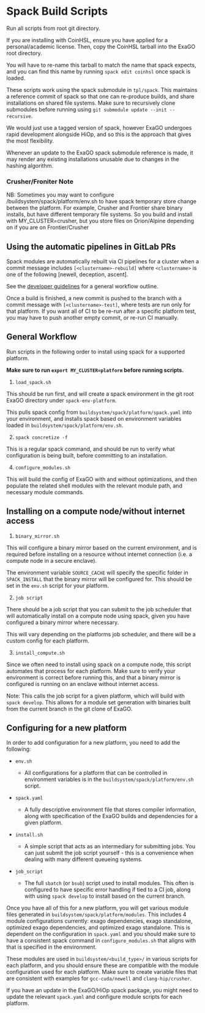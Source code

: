 # Spack Build Scripts

Run all scripts from root git directory.

If you are installing with CoinHSL, ensure you have applied for a personal/academic
license. Then, copy the CoinHSL tarball into the ExaGO root directory.

You will have to re-name this tarball to match the name that spack expects, and
you can find this name by running `spack edit coinhsl` once spack is loaded.

These scripts work using the spack submodule in `tpl/spack`. This maintains
a reference commit of spack so that one can re-produce builds, and share
installations on shared file systems. Make sure to recursively clone
submodules before running using `git submodule update --init --recursive`.

We would just use a tagged version of spack, however ExaGO undergoes rapid
development alongside HiOp, and so this is the approach that gives the most
flexibility.

Whenever an update to the ExaGO spack submodule reference is made, it may render
any existing installations unusable due to changes in the hashing algorithm.

### Crusher/Froniter Note

NB: Sometimes you may want to configure /buildsystem/spack/platform/env.sh to have spack temporary store change between the platform. For example, Crusher and Frontier share binary installs, but have different temporary file systems. So you build and install with MY_CLUSTER=crusher, but you store files on Orion/Alpine depending on if you are on Frontier/Crusher

## Using the automatic pipelines in GitLab PRs

Spack modules are automatically rebuilt via CI pipelines for a cluster when a commit message includes `[<clustername>-rebuild]` where `<clustername>` is one of the following [newell, deception, ascent].

See the [developer guidelines](./docs/developer_guidelines.md) for a general workflow outline.

Once a build is finished, a new commit is pushed to the branch with a commit message with `[<clustername>-test]`, where tests are run only for that platform. If you want all of CI to be re-run after a specific platform test, you may have to push another empty commit, or re-run CI manually.
## General Workflow

Run scripts in the following order to install using spack for a supported platform.

**Make sure to run `export MY_CLUSTER=platform` before running scripts.**

1. `load_spack.sh`

This should be run first, and will create a spack environment in the git root
ExaGO directory under `spack-env-platform`.

This pulls spack config from `buildsystem/spack/platform/spack.yaml` into your
environment, and installs spack based on environment variables loaded in
`buildsystem/spack/platform/env.sh`.


2. `spack concretize -f`

This is a regular spack command, and should be run to verify what configuration
is being built, before committing to an installation.


4. `configure_modules.sh`

This will build the config of ExaGO with and without optimizations, and then
populate the related shell modules with the relevant module path, and necessary
module commands.


## Installing on a compute node/without internet access

1. `binary_mirror.sh` 

This will configure a binary mirror based on the current environment, and is
required before installing on a resource without internet connection (i.e. a 
compute node in a secure enclave).

The environment variable `SOURCE_CACHE` will specify the specific folder in
`SPACK_INSTALL` that the binary mirror will be configured for. This should
be set in the `env.sh` script for your platform.

2. `job script` 

There should be a job script that you can submit to the job scheduler that will
automatically install on a compute node using spack, given you have configured
a binary mirror where necessary.

This will vary depending on the platforms job scheduler, and there will be a
custom config for each platform.

3. `install_compute.sh` 

Since we often need to install using spack on a compute node, this script
automates that process for each platform. Make sure to verify your environment
is correct before running this, and that a binary mirror is configured is running
on an enclave without internet access.

Note: This calls the job script for a given platform, which will build
with `spack develop`. This allows for a module set generation with binaries
built from the current branch in the git clone of ExaGO.

## Configuring for a new platform

In order to add configuration for a new platform, you need to add the following:

- `env.sh`

    - All configurations for a platform that can be controlled in environment variables 
    is in the `buildsystem/spack/platform/env.sh` script.

- `spack.yaml`

    - A fully descriptive environment file that stores compiler information, along 
    with specification of the ExaGO builds and dependencies for a given platform.

- `install.sh`

    - A simple script that acts as an intermediary for submitting jobs. You can
     just submit the job script yourself - this is a convenience when dealing
     with many different queueing systems.

- `job_script`

    - The full `sbatch` (or `bsub`) script used to install modules. This often is
     configured to have specific error handling if tied to a CI job, along with 
     using `spack develop` to install based on the current branch.

Once you have all of this for a new platform, you will get various module files
generated in `buildsystem/spack/platform/modules`. This includes 4 module
configurations currently: exago dependencies, exago standalone, optimized exago
dependencies, and optimized exago standalone. This is dependent on the configuration
in `spack.yaml` and you should make sure to have a consistent spack command
in `configure_modules.sh` that aligns with that is specified in the environment.

These modules are used in `buildsystem/<build_type>/` in various scripts for each
platform, and you should ensure these are compatible with the module configuration
used for each platform. Make sure to create variable files that are consistent
with examples for `gcc-cuda/newell` and `clang-hip/crusher`.

If you have an update in the ExaGO/HiOp spack package, you might need to update
the relevant `spack.yaml` and configure module scripts for each platform.

